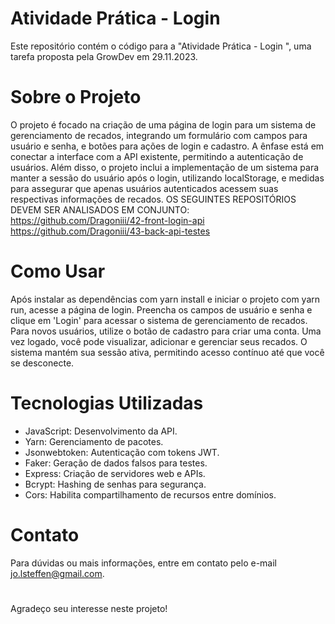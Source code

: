 # Atividade Prática - Login 
Este repositório contém o código para a "Atividade Prática - Login ", uma tarefa proposta pela GrowDev em 29.11.2023. 

# Sobre o Projeto
O projeto é focado na criação de uma página de login para um sistema de gerenciamento de recados, integrando um formulário com campos para usuário e senha, e botões para ações de login e cadastro. A ênfase está em conectar a interface com a API existente, permitindo a autenticação de usuários. Além disso, o projeto inclui a implementação de um sistema para manter a sessão do usuário após o login, utilizando localStorage, e medidas para assegurar que apenas usuários autenticados acessem suas respectivas informações de recados.
OS SEGUINTES REPOSITÓRIOS DEVEM SER ANALISADOS EM CONJUNTO:
https://github.com/Dragoniii/42-front-login-api
https://github.com/Dragoniii/43-back-api-testes

# Como Usar
Após instalar as dependências com yarn install e iniciar o projeto com yarn run, acesse a página de login. Preencha os campos de usuário e senha e clique em 'Login' para acessar o sistema de gerenciamento de recados. Para novos usuários, utilize o botão de cadastro para criar uma conta. Uma vez logado, você pode visualizar, adicionar e gerenciar seus recados. O sistema mantém sua sessão ativa, permitindo acesso contínuo até que você se desconecte.

# Tecnologias Utilizadas
- JavaScript: Desenvolvimento da API.
- Yarn: Gerenciamento de pacotes.
- Jsonwebtoken: Autenticação com tokens JWT.
- Faker: Geração de dados falsos para testes.
- Express: Criação de servidores web e APIs.
- Bcrypt: Hashing de senhas para segurança.
- Cors: Habilita compartilhamento de recursos entre domínios.

# Contato
Para dúvidas ou mais informações, entre em contato pelo e-mail jo.lsteffen@gmail.com.

# 
Agradeço seu interesse neste projeto!
